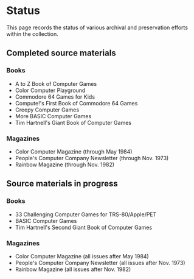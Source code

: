 # Status

This page records the status of various archival and preservation
efforts within the collection.

## Completed source materials

### Books

* A to Z Book of Computer Games
* Color Computer Playground
* Commodore 64 Games for Kids
* Compute!'s First Book of Commodore 64 Games
* Creepy Computer Games
* More BASIC Computer Games
* Tim Hartnell's Giant Book of Computer Games

### Magazines

* Color Computer Magazine (through May 1984)
* People's Computer Company Newsletter (through Nov. 1973)
* Rainbow Magazine (through Nov. 1982)

## Source materials in progress

### Books

* 33 Challenging Computer Games for TRS-80/Apple/PET
* BASIC Computer Games
* Tim Hartnell's Second Giant Book of Computer Games

### Magazines

* Color Computer Magazine (all issues after May 1984)
* People's Computer Company Newsletter (all issues after Nov. 1973)
* Rainbow Magazine (all issues after Nov. 1982)
